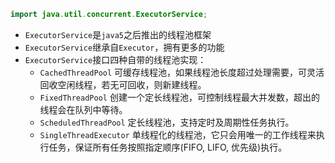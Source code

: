 ```java
import java.util.concurrent.ExecutorService;
```
- `ExecutorService`是`java5`之后推出的线程池框架  
- `ExecutorService`继承自`Executor`，拥有更多的功能  
- `ExecutorService`接口四种自带的线程池实现：
  - `CachedThreadPool` 可缓存线程池，如果线程池长度超过处理需要，可灵活回收空闲线程，若无可回收，则新建线程。  
  - `FixedThreadPool` 创建一个定长线程池，可控制线程最大并发数，超出的线程会在队列中等待。
  - `ScheduledThreadPool` 定长线程池，支持定时及周期性任务执行。
  - `SingleThreadExecutor` 单线程化的线程池，它只会用唯一的工作线程来执行任务，保证所有任务按照指定顺序(FIFO, LIFO, 优先级)执行。 
